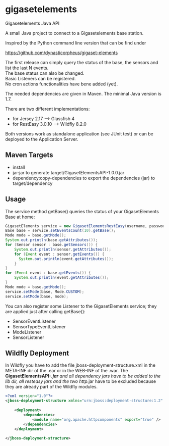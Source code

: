 # gigasetelements
Gigasetelements Java API

A small Java project to connect to a Gigasetelements base station. 

Inspired by the Python command line version that can be find under 

https://github.com/dynasticorpheus/gigaset-elements

The first release can simply query the status of the base, the sensors and list the last N events. <br/>
The base status can also be changed. <br/>
Basic Listeners can be registered. <br/>
No cron actions functionalities have bene added (yet).<br/>

The needed dependencies are given in Maven. The minimal Java version is 1.7.

There are two different implementations:

- for Jersey 2.17     --> Glassfish 4
- for RestEasy 3.0.10 --> Wildfly 8.2.0

Both versions work as standalone application (see JUnit test) or can be deployed to the Application Server.

Maven Targets
------------------------------------------------------------------------------------------
- install
- jar:jar to generate target/GigasetElementsAPI-1.0.0.jar
- dependency:copy-dependencies to export the dependencies (jar) to target/dependency

Usage
------------------------------------------------------------------------------------------
The service method getBase() queries the status of your GigasetElements Base at home:

```java
GigasetElements service = new GigasetElementsRestEasy(username, password);
Base base = service.setEventsCount(10).getBase();
Mode mode = base.getMode();
System.out.println(base.getAttributes());
for (Sensor sensor : base.getSensors()) {
	System.out.println(sensor.getAttributes());
	for (Event event : sensor.getEvents()) {
	  System.out.println(event.getAttributes());
	}
}
for (Event event : base.getEvents()) {
	System.out.println(event.getAttributes());
}
Mode mode = base.getMode();
service.setMode(base, Mode.CUSTOM);
service.setMode(base, mode);
```

You can also register some Listener to the GigasetElements service; they are applied just after calling getBase():

- SensorEventListener
- SensorTypeEventListener
- ModeListener
- SensorListener

Wildfly Deployment
------------------------------------------------------------------------------------------
In Wildfly you have to add the file jboss-deployment-structure.xml in the META-INF dir of the .ear or in the WEB-INF of the .war. The <b>GigasetElementsAPI-*.jar</b> and all dependency jars have to be added to the lib dir, all resteasy jars and the two http*.jar have to be excluded because they are already part of the Wildfly modules.

```xml
<?xml version="1.0"?>
<jboss-deployment-structure xmlns="urn:jboss:deployment-structure:1.2" xmlns:xsi="http://www.w3.org/2001/XMLSchema-instance">
	
	<deployment>
		<dependencies>
			<module name="org.apache.httpcomponents" export="true" />
		</dependencies>
	</deployment>
	
</jboss-deployment-structure>
```
